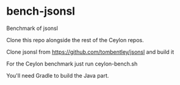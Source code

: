 # bench-jsonsl
Benchmark of jsonsl

Clone this repo alongside the rest of the Ceylon repos.

Clone jsonsl from https://github.com/tombentley/jsonsl and build it

For the Ceylon benchmark just run ceylon-bench.sh

You'll need Gradle to build the Java part.
